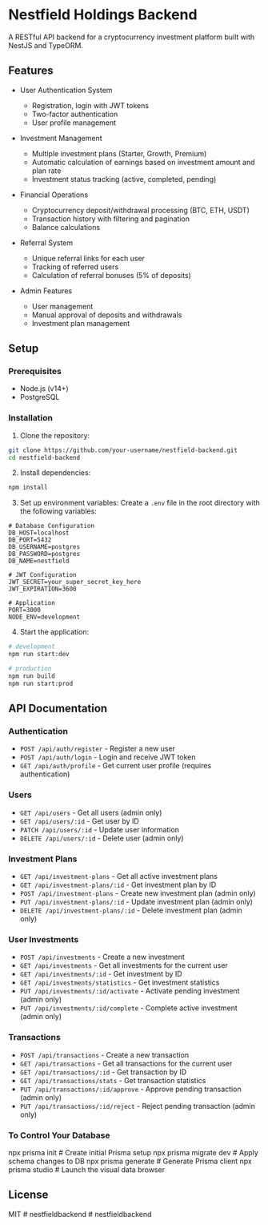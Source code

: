 # Nestfield Holdings Backend

A RESTful API backend for a cryptocurrency investment platform built with NestJS and TypeORM.

## Features

- User Authentication System
  - Registration, login with JWT tokens
  - Two-factor authentication
  - User profile management

- Investment Management
  - Multiple investment plans (Starter, Growth, Premium)
  - Automatic calculation of earnings based on investment amount and plan rate
  - Investment status tracking (active, completed, pending)

- Financial Operations
  - Cryptocurrency deposit/withdrawal processing (BTC, ETH, USDT)
  - Transaction history with filtering and pagination
  - Balance calculations

- Referral System
  - Unique referral links for each user
  - Tracking of referred users
  - Calculation of referral bonuses (5% of deposits)

- Admin Features
  - User management
  - Manual approval of deposits and withdrawals
  - Investment plan management

## Setup

### Prerequisites

- Node.js (v14+)
- PostgreSQL

### Installation

1. Clone the repository:
```bash
git clone https://github.com/your-username/nestfield-backend.git
cd nestfield-backend
```

2. Install dependencies:
```bash
npm install
```

3. Set up environment variables:
   Create a `.env` file in the root directory with the following variables:
```
# Database Configuration
DB_HOST=localhost
DB_PORT=5432
DB_USERNAME=postgres
DB_PASSWORD=postgres
DB_NAME=nestfield

# JWT Configuration
JWT_SECRET=your_super_secret_key_here
JWT_EXPIRATION=3600

# Application
PORT=3000
NODE_ENV=development
```

4. Start the application:
```bash
# development
npm run start:dev

# production
npm run build
npm run start:prod
```

## API Documentation

### Authentication

- `POST /api/auth/register` - Register a new user
- `POST /api/auth/login` - Login and receive JWT token
- `GET /api/auth/profile` - Get current user profile (requires authentication)

### Users

- `GET /api/users` - Get all users (admin only)
- `GET /api/users/:id` - Get user by ID
- `PATCH /api/users/:id` - Update user information
- `DELETE /api/users/:id` - Delete user (admin only)

### Investment Plans

- `GET /api/investment-plans` - Get all active investment plans
- `GET /api/investment-plans/:id` - Get investment plan by ID
- `POST /api/investment-plans` - Create new investment plan (admin only)
- `PUT /api/investment-plans/:id` - Update investment plan (admin only)
- `DELETE /api/investment-plans/:id` - Delete investment plan (admin only)

### User Investments

- `POST /api/investments` - Create a new investment
- `GET /api/investments` - Get all investments for the current user
- `GET /api/investments/:id` - Get investment by ID
- `GET /api/investments/statistics` - Get investment statistics
- `PUT /api/investments/:id/activate` - Activate pending investment (admin only)
- `PUT /api/investments/:id/complete` - Complete active investment (admin only)

### Transactions

- `POST /api/transactions` - Create a new transaction
- `GET /api/transactions` - Get all transactions for the current user
- `GET /api/transactions/:id` - Get transaction by ID
- `GET /api/transactions/stats` - Get transaction statistics
- `PUT /api/transactions/:id/approve` - Approve pending transaction (admin only)
- `PUT /api/transactions/:id/reject` - Reject pending transaction (admin only)

### To Control Your Database

npx prisma init            # Create initial Prisma setup
npx prisma migrate dev     # Apply schema changes to DB
npx prisma generate        # Generate Prisma client
npx prisma studio          # Launch the visual data browser


## License

MIT #   n e s t f i e l d b a c k e n d 
 
 #   n e s t f i e l d b a c k e n d 
 
 
